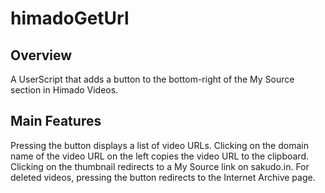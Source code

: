 # himadoGetUrl
## Overview
A UserScript that adds a button to the bottom-right of the My Source section in Himado Videos.

## Main Features
Pressing the button displays a list of video URLs.
Clicking on the domain name of the video URL on the left copies the video URL to the clipboard.
Clicking on the thumbnail redirects to a My Source link on sakudo.in.
For deleted videos, pressing the button redirects to the Internet Archive page.
